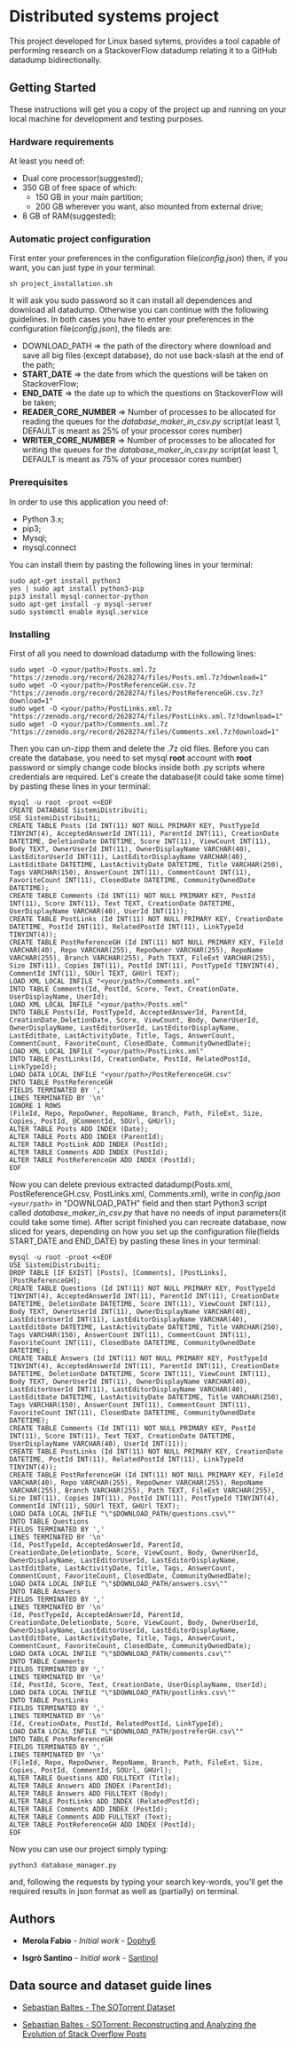 # Distributed systems project

This project developed for Linux based sytems, provides a tool capable of performing research on a StackoverFlow datadump relating it to a GitHub datadump bidirectionally.

## Getting Started

These instructions will get you a copy of the project up and running on your local machine for development and testing purposes.

### Hardware requirements

At least you need of:
* Dual core processor(suggested);
* 350 GB of free space of which:
	- 150 GB in your main partition;
	- 200 GB wherever you want, also mounted from external drive;
* 8 GB of RAM(suggested);

### Automatic project configuration

First enter your preferences in the configuration file(*config.json*) then, if you want, you can just type in your terminal:

```
sh project_installation.sh
```

It will ask you sudo password so it can install all dependences and download all datadump.
Otherwise you can continue with the following guidelines.
In both cases you have to enter your preferences in the configuration file(*config.json*), the fileds are:
	
* DOWNLOAD_PATH => the path of the directory where download and save all big files (except database), do not use back-slash at the end of the path;
* **START_DATE** => the date from which the questions will be taken on StackoverFlow;
* **END_DATE** => the date up to which the questions on StackoverFlow will be taken;
* **READER_CORE_NUMBER** => Number of processes to be allocated for reading the queues for the *database_maker_in_csv.py* script(at least 1, DEFAULT is meant as 25% of your processor cores number)
* **WRITER_CORE_NUMBER** => Number of processes to be allocated for writing the queues for the *database_maker_in_csv.py* script(at least 1, DEFAULT is meant as 75% of your processor cores number)

### Prerequisites

In order to use this application you need of:

* Python 3.x;
* pip3;
* Mysql;
* mysql.connect

You can install them by pasting the following lines in your terminal:

```
sudo apt-get install python3
yes | sudo apt install python3-pip
pip3 install mysql-connector-python
sudo apt-get install -y mysql-server
sudo systemctl enable mysql.service
```

### Installing

First of all you need to download datadump with the following lines:

```
sudo wget -O <your/path>/Posts.xml.7z "https://zenodo.org/record/2628274/files/Posts.xml.7z?download=1"
sudo wget -O <your/path>/PostReferenceGH.csv.7z "https://zenodo.org/record/2628274/files/PostReferenceGH.csv.7z?download=1"
sudo wget -O <your/path>/PostLinks.xml.7z "https://zenodo.org/record/2628274/files/PostLinks.xml.7z?download=1"
sudo wget -O <your/path>/Comments.xml.7z "https://zenodo.org/record/2628274/files/Comments.xml.7z?download=1"
```

Then you can un-zipp them and delete the .7z old files.
Before you can create the database, you need to set mysql **root** account with **root** password or simply change code blocks inside both .py scripts where credentials are required.
Let's create the database(it could take some time) by pasting these lines in your terminal:

```
mysql -u root -proot <<EOF
CREATE DATABASE SistemiDistribuiti;
USE SistemiDistribuiti;
CREATE TABLE Posts (Id INT(11) NOT NULL PRIMARY KEY, PostTypeId TINYINT(4), AcceptedAnswerId INT(11), ParentId INT(11), CreationDate DATETIME, DeletionDate DATETIME, Score INT(11), ViewCount INT(11), Body TEXT, OwnerUserId INT(11), OwnerDisplayName VARCHAR(40), LastEditorUserId INT(11), LastEditorDisplayName VARCHAR(40), LastEditDate DATETIME, LastActivityDate DATETIME, Title VARCHAR(250), Tags VARCHAR(150), AnswerCount INT(11), CommentCount INT(11), FavoriteCount INT(11), ClosedDate DATETIME, CommunityOwnedDate DATETIME);
CREATE TABLE Comments (Id INT(11) NOT NULL PRIMARY KEY, PostId INT(11), Score INT(11), Text TEXT, CreationDate DATETIME, UserDisplayName VARCHAR(40), UserId INT(11));
CREATE TABLE PostLinks (Id INT(11) NOT NULL PRIMARY KEY, CreationDate DATETIME, PostId INT(11), RelatedPostId INT(11), LinkTypeId TINYINT(4));
CREATE TABLE PostReferenceGH (Id INT(11) NOT NULL PRIMARY KEY, FileId VARCHAR(40), Repo VARCHAR(255), RepoOwner VARCHAR(255), RepoName VARCHAR(255), Branch VARCHAR(255), Path TEXT, FileExt VARCHAR(255), Size INT(11), Copies INT(11), PostId INT(11), PostTypeId TINYINT(4), CommentId INT(11), SOUrl TEXT, GHUrl TEXT);
LOAD XML LOCAL INFILE "<your/path>/Comments.xml"
INTO TABLE Comments(Id, PostId, Score, Text, CreationDate, UserDisplayName, UserId);
LOAD XML LOCAL INFILE "<your/path>/Posts.xml"
INTO TABLE Posts(Id, PostTypeId, AcceptedAnswerId, ParentId, CreationDate,DeletionDate, Score, ViewCount, Body, OwnerUserId, OwnerDisplayName, LastEditorUserId, LastEditorDisplayName, LastEditDate, LastActivityDate, Title, Tags, AnswerCount, CommentCount, FavoriteCount, ClosedDate, CommunityOwnedDate);
LOAD XML LOCAL INFILE "<your/path>/PostLinks.xml"
INTO TABLE PostLinks(Id, CreationDate, PostId, RelatedPostId, LinkTypeId);
LOAD DATA LOCAL INFILE "<your/path>/PostReferenceGH.csv"
INTO TABLE PostReferenceGH
FIELDS TERMINATED BY ','
LINES TERMINATED BY '\n'
IGNORE 1 ROWS
(FileId, Repo, RepoOwner, RepoName, Branch, Path, FileExt, Size, Copies, PostId, @CommentId, SOUrl, GHUrl);
ALTER TABLE Posts ADD INDEX (Date);
ALTER TABLE Posts ADD INDEX (ParentId);
ALTER TABLE PostLink ADD INDEX (PostId);
ALTER TABLE Comments ADD INDEX (PostId);
ALTER TABLE PostReferenceGH ADD INDEX (PostId);
EOF
```
Now you can delete previous extracted datadump(Posts.xml, PostReferenceGH.csv, PostLinks.xml, Comments.xml), write in *config.json* ```<your/path>``` in "DOWNLOAD_PATH" field and then start Python3 script called *database_maker_in_csv.py* that have no needs of input parameters(it could take some time). After script finished you can recreate database, now sliced for years, depending on how you set up the configuration file(fields START_DATE and END_DATE) by pasting these lines in your terminal:

```
mysql -u root -proot <<EOF
USE SistemiDistribuiti;
DROP TABLE [IF EXIST] [Posts], [Comments], [PostLinks], [PostReferenceGH];
CREATE TABLE Questions (Id INT(11) NOT NULL PRIMARY KEY, PostTypeId TINYINT(4), AcceptedAnswerId INT(11), ParentId INT(11), CreationDate DATETIME, DeletionDate DATETIME, Score INT(11), ViewCount INT(11), Body TEXT, OwnerUserId INT(11), OwnerDisplayName VARCHAR(40), LastEditorUserId INT(11), LastEditorDisplayName VARCHAR(40), LastEditDate DATETIME, LastActivityDate DATETIME, Title VARCHAR(250), Tags VARCHAR(150), AnswerCount INT(11), CommentCount INT(11), FavoriteCount INT(11), ClosedDate DATETIME, CommunityOwnedDate DATETIME);
CREATE TABLE Answers (Id INT(11) NOT NULL PRIMARY KEY, PostTypeId TINYINT(4), AcceptedAnswerId INT(11), ParentId INT(11), CreationDate DATETIME, DeletionDate DATETIME, Score INT(11), ViewCount INT(11), Body TEXT, OwnerUserId INT(11), OwnerDisplayName VARCHAR(40), LastEditorUserId INT(11), LastEditorDisplayName VARCHAR(40), LastEditDate DATETIME, LastActivityDate DATETIME, Title VARCHAR(250), Tags VARCHAR(150), AnswerCount INT(11), CommentCount INT(11), FavoriteCount INT(11), ClosedDate DATETIME, CommunityOwnedDate DATETIME);
CREATE TABLE Comments (Id INT(11) NOT NULL PRIMARY KEY, PostId INT(11), Score INT(11), Text TEXT, CreationDate DATETIME, UserDisplayName VARCHAR(40), UserId INT(11));
CREATE TABLE PostLinks (Id INT(11) NOT NULL PRIMARY KEY, CreationDate DATETIME, PostId INT(11), RelatedPostId INT(11), LinkTypeId TINYINT(4));
CREATE TABLE PostReferenceGH (Id INT(11) NOT NULL PRIMARY KEY, FileId VARCHAR(40), Repo VARCHAR(255), RepoOwner VARCHAR(255), RepoName VARCHAR(255), Branch VARCHAR(255), Path TEXT, FileExt VARCHAR(255), Size INT(11), Copies INT(11), PostId INT(11), PostTypeId TINYINT(4), CommentId INT(11), SOUrl TEXT, GHUrl TEXT);
LOAD DATA LOCAL INFILE "\"$DOWNLOAD_PATH/questions.csv\""
INTO TABLE Questions
FIELDS TERMINATED BY ','
LINES TERMINATED BY '\n'
(Id, PostTypeId, AcceptedAnswerId, ParentId, CreationDate,DeletionDate, Score, ViewCount, Body, OwnerUserId, OwnerDisplayName, LastEditorUserId, LastEditorDisplayName, LastEditDate, LastActivityDate, Title, Tags, AnswerCount, CommentCount, FavoriteCount, ClosedDate, CommunityOwnedDate);
LOAD DATA LOCAL INFILE "\"$DOWNLOAD_PATH/answers.csv\""
INTO TABLE Answers
FIELDS TERMINATED BY ','
LINES TERMINATED BY '\n'
(Id, PostTypeId, AcceptedAnswerId, ParentId, CreationDate,DeletionDate, Score, ViewCount, Body, OwnerUserId, OwnerDisplayName, LastEditorUserId, LastEditorDisplayName, LastEditDate, LastActivityDate, Title, Tags, AnswerCount, CommentCount, FavoriteCount, ClosedDate, CommunityOwnedDate);
LOAD DATA LOCAL INFILE "\"$DOWNLOAD_PATH/comments.csv\""
INTO TABLE Comments
FIELDS TERMINATED BY ','
LINES TERMINATED BY '\n'
(Id, PostId, Score, Text, CreationDate, UserDisplayName, UserId);
LOAD DATA LOCAL INFILE "\"$DOWNLOAD_PATH/postlinks.csv\""
INTO TABLE PostLinks
FIELDS TERMINATED BY ','
LINES TERMINATED BY '\n'
(Id, CreationDate, PostId, RelatedPostId, LinkTypeId);
LOAD DATA LOCAL INFILE "\"$DOWNLOAD_PATH/postreferGH.csv\""
INTO TABLE PostReferenceGH
FIELDS TERMINATED BY ','
LINES TERMINATED BY '\n'
(FileId, Repo, RepoOwner, RepoName, Branch, Path, FileExt, Size, Copies, PostId, CommentId, SOUrl, GHUrl);
ALTER TABLE Questions ADD FULLTEXT (Title);
ALTER TABLE Answers ADD INDEX (ParentId);
ALTER TABLE Answers ADD FULLTEXT (Body);
ALTER TABLE PostLinks ADD INDEX (RelatedPostId);
ALTER TABLE Comments ADD INDEX (PostId);
ALTER TABLE Comments ADD FULLTEXT (Text);
ALTER TABLE PostReferenceGH ADD INDEX (PostId);
EOF
```

Now you can use our project simply typing:

```
python3 database_manager.py
```

and, following the requests by typing your search key-words, you'll get the required results in json format as well as (partially) on terminal.

## Authors

* **Merola Fabio** - *Initial work* - [Dophy6](https://github.com/Dophy6/)

* **Isgrò Santino** - *Initial work* - [SantinoI](https://github.com/SantinoI)

## Data source and dataset guide lines

* [Sebastian Baltes - The SOTorrent Dataset](https://empirical-software.engineering/projects/sotorrent/)

* [Sebastian Baltes - SOTorrent: Reconstructing and Analyzing the Evolution of Stack Overflow Posts](https://empirical-software.engineering/publications/#msr18-sotorrent)

